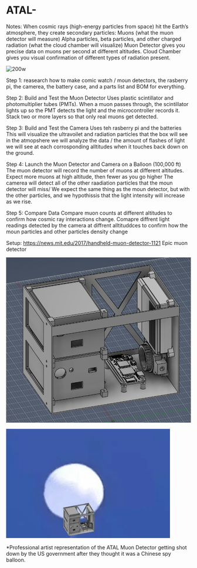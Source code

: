 # ATAL-

Notes:
When cosmic rays (high-energy particles from space) hit the Earth’s atmosphere, they create secondary particles:
Muons (what the muon detector will measure)
Alpha particles, beta particles, and other charged radiation (what the cloud chamber will visualize)
Muon Detector gives you precise data on muons per second at different altitudes.
Cloud Chamber gives you visual confirmation of different types of radiation present.

![200w](https://github.com/user-attachments/assets/a24ca46e-d6fd-4d45-b5ce-3f9d5d800b9c)

Step 1: reasearch how to make comic watch / moun detectors, the rasberry pi, the camerea, the battery case, and a parts list and BOM for everything. 

Step 2: Build and Test the Muon Detector
Uses plastic scintillator and photomultiplier tubes (PMTs).
When a muon passes through, the scintillator lights up so the PMT detects the light and the microcontroller records it.
Stack two or more layers so that only real muons get detected. 

Step 3: Build and Test the Camera
Uses teh rasberry pi and the batteries
This will visualize the ultravoilet and radiation particles that the box will see in the atmopshere
we will analyze the data / the amount of flashes of light we will see at each corrosponding alltitudes when it touches back down on the ground.

Step 4: Launch the Muon Detector and Camera on a Balloon (100,000 ft)
The muon detector will record the number of muons at different altitudes.
Expect more muons at high altitude, then fewer as you go higher
The camerea will detect all of the other raadiation particles that the moun detector will miss/
We expect the same thing as the moun detector, but with the other particles, and we hypothissis that the light intensity will increase as we rise.

Step 5: Compare Data
Compare muon counts at different altitudes to confirm how cosmic ray interactions change.
Comapre diffrent light readings detected by the camera at diffrent alltituddces to confirm how the moun particles and other particles density change



Setup: https://news.mit.edu/2017/handheld-muon-detector-1121 Epic muon detector


![CAD picture](https://github.com/Acoltvet/ATAL/blob/main/ATAL_CAD.PNG)

![gif](https://github.com/Acoltvet/ATAL/blob/main/ATALgif.webp)

*Professional artist representation of the ATAL Muon Detector getting shot down by the US government after they thought it was a Chinese spy balloon.
